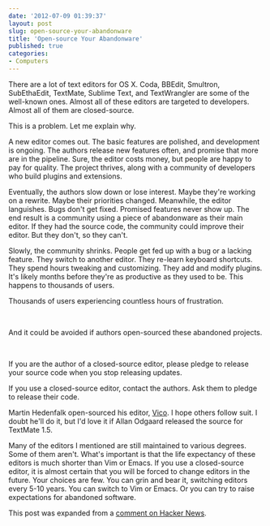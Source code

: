 ```yaml
---
date: '2012-07-09 01:39:37'
layout: post
slug: open-source-your-abandonware
title: 'Open-source Your Abandonware'
published: true
categories:
- Computers
---
```


There are a lot of text editors for OS X. Coda, BBEdit, Smultron, SubEthaEdit, TextMate, Sublime Text, and TextWrangler are some of the well-known ones. Almost all of these editors are targeted to developers. Almost all of them are closed-source. 

This is a problem. Let me explain why.

A new editor comes out. The basic features are polished, and development is ongoing. The authors release new features often, and promise that more are in the pipeline. Sure, the editor costs money, but people are happy to pay for quality. The project thrives, along with a community of developers who build plugins and extensions.

Eventually, the authors slow down or lose interest. Maybe they're working on a rewrite. Maybe their priorities changed. Meanwhile, the editor languishes. Bugs don't get fixed. Promised features never show up. The end result is a community using a piece of abandonware as their main editor. If they had the source code, the community could improve their editor. But they don't, so they can't. 

Slowly, the community shrinks. People get fed up with a bug or a lacking feature. They switch to another editor. They re-learn keyboard shortcuts. They spend hours tweaking and customizing. They add and modify plugins. It's likely months before they're as productive as they used to be. This happens to thousands of users.

Thousands of users experiencing countless hours of frustration. 

<br />

And it could be avoided if authors open-sourced these abandoned projects.  

<br />

If you are the author of a closed-source editor, please pledge to release your source code when you stop releasing updates.

If you use a closed-source editor, contact the authors. Ask them to pledge to release their code.

Martin Hedenfalk open-sourced his editor, [Vico](http://blog.vicoapp.com/2012/07/Vico-is-dead-Long-live-Vico). I hope others follow suit. I doubt he'll do it, but I'd love it if Allan Odgaard released the source for TextMate 1.5.

Many of the editors I mentioned are still maintained to various degrees. Some of them aren't. What's important is that the life expectancy of these editors is much shorter than Vim or Emacs. If you use a closed-source editor, it is almost certain that you will be forced to change editors in the future. Your choices are few. You can grin and bear it, switching editors every 5-10 years. You can switch to Vim or Emacs. Or you can try to raise expectations for abandoned software.


This post was expanded from a [comment on Hacker News](http://news.ycombinator.com/item?id=4215419).
